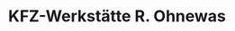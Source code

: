 ---
title: "KFZ-Werkstätte R. Ohnewas"
url: /wien/kfz-werkstaette-r-ohnewas/
shop: Autowerkstatt
---